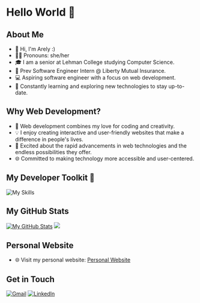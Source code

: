 # Hello World 🧸

## About Me
- 👋 Hi, I'm Arely :)
- 👩🏻 Pronouns: she/her
- 🎓 I am a senior at Lehman College studying Computer Science.
- 💼 Prev Software Engineer Intern @ Liberty Mutual Insurance.
- 💻 Aspiring software engineer with a focus on web development.
- 🚀 Constantly learning and exploring new technologies to stay up-to-date.

## Why Web Development?
- 🌟 Web development combines my love for coding and creativity.
- 💡 I enjoy creating interactive and user-friendly websites that make a difference in people's lives.
- 🚀 Excited about the rapid advancements in web technologies and the endless possibilities they offer.
- 🌐 Committed to making technology more accessible and user-centered.

## My Developer Toolkit 🔧
![My Skills](https://skillicons.dev/icons?i=html,css,js,react,nextjs,nodejs,express,java,postgres,postman,py,supabase,tailwind,wordpress)

## My GitHub Stats
[![My GitHub Stats](https://github-readme-stats.vercel.app/api?username=arelymartinez16&show_icons=true&count_private=true&layout=compact)](https://github.com/arelymartinez16)
![](https://github-readme-stats.vercel.app/api/top-langs/?username=arelymartinez16&count_private=true&layout=compact)

## Personal Website
- 🌐 Visit my personal website: [Personal Website](https://arelymg.live/)

## Get in Touch

[![Gmail](https://img.shields.io/badge/Gmail-D14836?style=for-the-badge&logo=gmail&logoColor=white)](mailto:arelymartinez741@gmail.com)
[![LinkedIn](https://img.shields.io/badge/LinkedIn-0077B5?style=for-the-badge&logo=linkedin&logoColor=white)](https://www.linkedin.com/in/arely-martinez-garcia16/)

<!--
<a href="mailto:arelymartinez741@gmail.com">
  <img src="https://img.shields.io/badge/Gmail-D14836?style=for-the-badge&logo=gmail&logoColor=white" alt="Email Badge"/>
</a>
&nbsp;&nbsp;&nbsp;
<a href="https://www.linkedin.com/in/arely-martinez-garcia16/">
  <img src="https://img.shields.io/badge/LinkedIn-0077B5?style=for-the-badge&logo=linkedin&logoColor=white" alt="LinkedIn Badge" />
</a> -->

<!--
- 📫 You can reach me via email at arelymartinez741@gmail.com.
- 🌐 Connect with me on [LinkedIn](https://www.linkedin.com/in/arely-martinez-garcia16/).
-->

<!--
**arelymartinez16/arelymartinez16** is a ✨ _special_ ✨ repository because its `README.md` (this file) appears on your GitHub profile.

Here are some ideas to get you started:

- 🔭 I’m currently working on ...
- 🌱 I’m currently learning ...
- 👯 I’m looking to collaborate on ...
- 🤔 I’m looking for help with ...
- 💬 Ask me about ...
- 📫 How to reach me: ...
- 😄 Pronouns: ...
- ⚡ Fun fact: ...
-->
